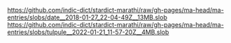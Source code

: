 https://github.com/indic-dict/stardict-marathi/raw/gh-pages/ma-head/ma-entries/slobs/date__2018-01-27_22-04-49Z__13MB.slob  
https://github.com/indic-dict/stardict-marathi/raw/gh-pages/ma-head/ma-entries/slobs/tulpule__2022-01-21_11-57-20Z__4MB.slob  
